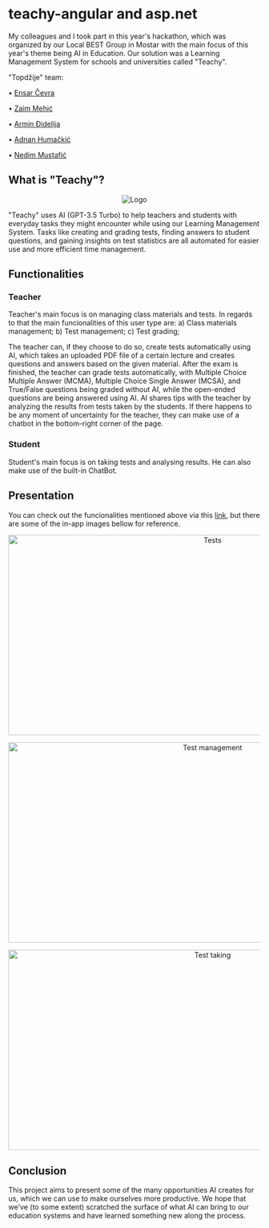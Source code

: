 # teachy-angular and asp.net
My colleagues and I took part in this year's hackathon, which was organized by our Local BEST Group in Mostar with the main focus of this year's theme being AI in Education. Our solution was a Learning Management System for schools and universities called "Teachy".

"Topdžije" team:

  • [Ensar Čevra](https://github.com/EnsarCevra)
  
  • [Zaim Mehić](https://github.com/zmehic)
  
  • [Armin Đidelija](https://github.com/ArminDjidelija)
  
  • [Adnan Humačkić](https://github.com/AdnanHumackic)
  
  • [Nedim Mustafić](https://github.com/nddim)

## What is "Teachy"?

<p align="center">
  <img src="https://github.com/zmehic/teachy-angular-asp.net/assets/60481114/202ef656-f8ef-4d6f-bc80-e72d84c797aa" alt="Logo">
</p>

"Teachy" uses AI (GPT-3.5 Turbo) to help teachers and students with everyday tasks they might encounter while using our Learning Management System. Tasks like creating and grading tests, finding answers to student questions, and gaining insights on test statistics are all automated for easier use and more efficient time management.

## Functionalities

### Teacher
Teacher's main focus is on managing class materials and tests. In regards to that the main funcionalities of this user type are:
  a) Class materials management;
  b) Test management;
  c) Test grading;

The teacher can, if they choose to do so, create tests automatically using AI, which takes an uploaded PDF file of a certain lecture and creates questions and answers based on the given material. After the exam is finished, the teacher can grade tests automatically, with Multiple Choice Multiple Answer (MCMA), Multiple Choice Single Answer (MCSA), and True/False questions being graded without AI, while the open-ended questions are being answered using AI. AI shares tips with the teacher by analyzing the results from tests taken by the students. If there happens to be any moment of uncertainty for the teacher, they can make use of a chatbot in the bottom-right corner of the page.

### Student
Student's main focus is on taking tests and analysing results. He can also make use of the built-in ChatBot.

## Presentation
You can check out the funcionalities mentioned above via this [link](https://youtu.be/eN9VZ4-aUvk), but there are some of the in-app images bellow for reference.

<p align="center">
  <img src="https://github.com/zmehic/teachy-angular-asp.net/assets/60481114/8fca36ba-cd4a-44b6-91d9-84973e62c084" alt="Tests" width="800" height="400">
</p>

<p align="center">
  <img src="https://github.com/zmehic/teachy-angular-asp.net/assets/60481114/b79e0f04-fd7e-4602-ae8f-e11c51d30804" alt="Test management" width="800" height="400">
</p>

<p align="center">
  <img src="https://github.com/zmehic/teachy-angular-asp.net/assets/60481114/531ab320-296e-4daf-b9d5-e5a0de0f10c6" alt="Test taking" width="800" height="400">
</p>

## Conclusion
This project aims to present some of the many opportunities AI creates for us, which we can use to make ourselves more productive. We hope that we've (to some extent) scratched the surface of what AI can bring to our education systems and have learned something new along the process.

